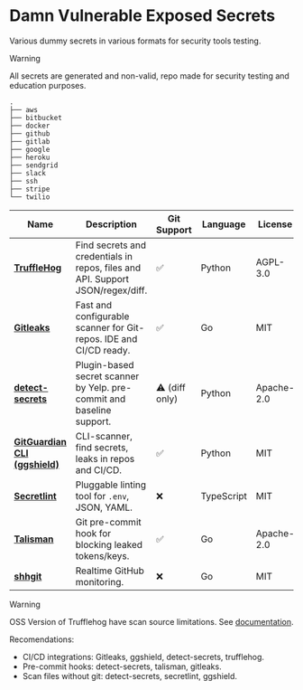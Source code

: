 # Damn Vulnerable Exposed Secrets

Various dummy secrets in various formats for security tools testing. 
> [!WARNING]
> All secrets are generated and non-valid, repo made for security testing and education purposes.

```
.
├── aws
├── bitbucket
├── docker
├── github
├── gitlab
├── google
├── heroku
├── sendgrid
├── slack
├── ssh
├── stripe
└── twilio
```


| Name                                                                      | Description                                                                    | Git Support   | Language   | License    |
| ------------------------------------------------------------------------- | ------------------------------------------------------------------------------ | ------------- | ---------- | ---------- |
| [**TruffleHog**](https://github.com/trufflesecurity/trufflehog)           | Find secrets and credentials in repos, files and API. Support JSON/regex/diff. | ✅             | Python     | AGPL-3.0   |
| [**Gitleaks**](https://github.com/gitleaks/gitleaks)                      | Fast and configurable scanner for Git-repos. IDE and CI/CD ready.              | ✅             | Go         | MIT        |
| [**detect-secrets**](https://github.com/Yelp/detect-secrets)              | Plugin-based secret scanner by Yelp. pre-commit and baseline support.          | ⚠️ (diff only) | Python     | Apache-2.0 |
| [**GitGuardian CLI (ggshield)**](https://github.com/GitGuardian/ggshield) | CLI-scanner, find secrets, leaks in repos and CI/CD.                           | ✅             | Python     | MIT        |
| [**Secretlint**](https://github.com/secretlint/secretlint)                | Pluggable linting tool for `.env`, JSON, YAML.                                 | ❌             | TypeScript | MIT        |
| [**Talisman**](https://github.com/thoughtworks/talisman)                  | Git pre-commit hook for blocking leaked tokens/keys.                           | ✅             | Go         | Apache-2.0 |
| [**shhgit**](https://github.com/eth0izzle/shhgit)                         | Realtime GitHub monitoring.                                                    | ❌             | Go         | MIT        |

> [!WARNING]  
> OSS Version of Trufflehog have scan source limitations. See [documentation](https://docs.trufflesecurity.com/scan-data-for-secrets).


Recomendations:
- CI/CD integrations: Gitleaks, ggshield, detect-secrets, trufflehog.
- Pre-commit hooks: detect-secrets, talisman, gitleaks.
- Scan files without git: detect-secrets, secretlint, ggshield.
